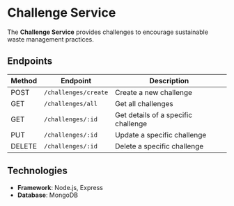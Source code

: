 # Challenge Service

The **Challenge Service** provides challenges to encourage sustainable waste management practices.

## **Endpoints**

| Method | Endpoint             | Description                         |
| ------ | -------------------- | ----------------------------------- |
| POST   | `/challenges/create` | Create a new challenge              |
| GET    | `/challenges/all`    | Get all challenges                  |
| GET    | `/challenges/:id`    | Get details of a specific challenge |
| PUT    | `/challenges/:id`    | Update a specific challenge         |
| DELETE | `/challenges/:id`    | Delete a specific challenge         |

## **Technologies**

- **Framework**: Node.js, Express
- **Database**: MongoDB

```

```
